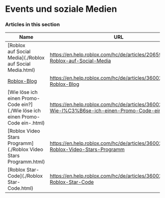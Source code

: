 # Events und soziale Medien  
### Articles in this section
Name|URL
-|-
[Roblox auf Social Media](./Roblox auf Social Media.html) |https://en.help.roblox.com/hc/de/articles/206596923-Roblox-auf-Social-Media
[Roblox-Blog](./Roblox-Blog.html) |https://en.help.roblox.com/hc/de/articles/360029134331-Roblox-Blog
[Wie löse ich einen Promo-Code ein?](./Wie löse ich einen Promo-Code ein-.html) |https://en.help.roblox.com/hc/de/articles/360029650831-Wie-l%C3%B6se-ich-einen-Promo-Code-ein-
[Roblox Video Stars Programm](./Roblox Video Stars Programm.html) |https://en.help.roblox.com/hc/de/articles/360026092011-Roblox-Video-Stars-Programm
[Roblox Star-Code](./Roblox Star-Code.html) |https://en.help.roblox.com/hc/de/articles/360026181292-Roblox-Star-Code